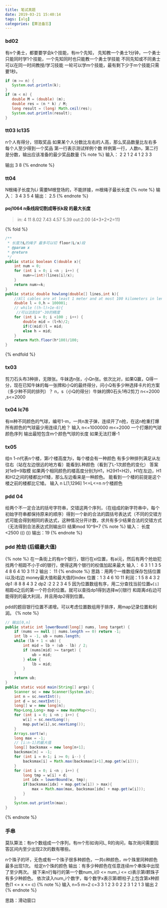 ```yaml
---
title: 笔试真题
date: 2019-03-21 15:40:14
tags: [alg]
categories: [算法备忘]
---
```

### bd02
有n个勇士，都要要学会k个技能，有m个先知，
先知教一个勇士1分钟，一个勇士只能同时学1个技能，一个先知同时也只能教一个勇士学技能
不同先知或不同勇士可以在同一时间教授/学习技能
一轮可以学m个技能，最有剩下少于m个技能只需要1秒。
```java
if (m >= n) {
   System.out.println(k);
}
if (m < n) {
   double M = (double) (m);
   double res = (n * k) / M;
   long result = (long) Math.ceil(res);
   System.out.println(result);
}
```

### tt03 lc135
n个人有得分，领取奖品
如果某个人分数比左右的人高，那么奖品数量比左右多
每个人至少得到一个奖品
第一行表示测试样例个数
样例第一行，人数n，第二行是分数，输出应该准备的最少奖品数量
{% note %}
输入：
2
2
1 2
4
1 2 3 3


输出
3
8
{% endnote %}

### tt04
N根绳子长度为Li 需要M根登场的，不能拼接，m根绳子最长长度
{% note %}
输入：
3 4
3 5 4
输出：
2.5
{% endnote %}

#### poj1064 n条线段切割成等长k段 的最大长度
> in: 4 11 8.02 7.43 4.57 5.39
> out:2.00 (4+3+2+2=11)

{% fold %}
```java
/**
 * 长度为L的绳子 最多可以切 floor(L/x)段
 * @param x
 * @return
 */
public static boolean C(double x){
    int num = 0;
    for (int i = 0; i <n ; i++) {
        num+=(int)(lines[i]/x);
    }
    return num>=k;
}
public static double howlong(double[] lines,int k){
    //All cables are at least 1 meter and at most 100 kilometers in length.
    double l = 0,h = 100001;
    // while ((h-l)>1e-6){
     //可以达到10^-30的精度
    for (int i = 0; i <100 ; i++) {
        double mid = (l+h)/2;
        if(C(mid))l = mid;
        else h = mid;
    }
    return Math.floor(h*100)/100;
}
```
{% endfold %}

### tx03
剪刀石头布3种排，无限张。牛妹选n张，小Qn张。依次比对，如果Q赢，Q得一分，现在已知牛妹的每一张牌和小Q的最终得分，问小Q有多少种选择卡片的方案（多少种不同的排列）？
n，s（小Q的得分）牛妹的牌0石头1布2剪刀
n<=2000 ,s<=2000

### tx04 lc76
有m种不同颜色的气球，编号1-m，一共n发子弹，连续开了n抢，在这n枪重打爆所有颜色的气球最少用连续几枪？
输入
n<=1000000 m<=2000
一个打爆的气球颜色序列
输出最短包含m个颜色气球的长度 如果无法打爆-1


### tx05
给n 1-n代表n个楼，第i个楼高度为i，每个楼会有一种颜色
有多少种排列满足从左往右（站在左边很远的地方看）能看到L种颜色（看到了L-1次颜色的变化）
答案对1e9+9取模
如果两个相同颜色的楼高度分别为H1，H2(H1<H2)，H1在左边，H1和H2之间的楼都比H1矮，那么左边看来是一种颜色。
能看到一个楼的前提是这个楼之前的楼都比它矮。
输入
n L[1,1296] 1<=L<=n 
n个楼颜色


### pdd 04
给两个不一定合法的括号字符串，交错这两个序列，（在组成的新字符串中，每个初始字符串都保持原来的顺序）得到一个新的合法的圆括号表达式（不同的交错方式可能会得到相同的表达式，这种情况分开计数，求共有多少结果合法的交错方式（无法得到合法表达式则输出0)
结果mod 10^9+7
{% note %}
输入： 长度<2500
(()
())
输出：19
{% endnote %}

### pdd 抢劫 (后缀最大值)
{% note %}
在一条街上的有n个银行，银行在xi位置，有ai元，然后有两个抢劫犯
找两个相距不小于d的银行，使得这两个银行的权值加起来最大
输入：
6 3
1 1
3 5
4 8
6 4
10 3
11 2
输出：
11
{% endnote %}
思路：用两个一维数组保存包括位置i以及i右边 money最大值和最大值的index
位置：1 3 4 6 10 11
利润：1 5 8 4 3  2
dp1 :8 8 8 4 3  2
dp2 :2 2 2 3 4  5
因为位置数组有序，用二分查找当前位置`w[i]`相距d之后的第一个符合的位置。就可以查找dp1得到选择w[i]银行 和距离d右边可能得到的最大利润，并且用dp2得到位置。

pdd的题目银行位置不递增。可以考虑位置数组用于排序，用map记录位置和利润。
{% note %}
```java
// 输出[0,n]
public static int lowerBound(long[] nums, long target) {
    if (nums == null || nums.length == 0) return -1;
    int lb = -1, ub = nums.length;
    while (lb + 1 < ub) {
        int mid = lb + (ub - lb) / 2;
        if (nums[mid] >= target) {
            ub = mid;
        } else {
            lb = mid;
        }
    }
    return ub;
}
public static void main(String[] args) {
    Scanner sc = new Scanner(System.in);
    int n = sc.nextInt();
    int d = sc.nextInt();
    long[] w = new long[n];
    Map<Long,Long> map = new HashMap<>();
    for (int i = 0; i <n ; i++) {
        w[i] = sc.nextLong();
        map.put(w[i],sc.nextLong());
    }
    Arrays.sort(w);
    long max = -1;
    // [i:n-1]的最大值
    long[] backsmax = new long[n+1];
    backsmax[n] = -1;
    for (int i = n-1; i >= 0; i--) {
        backsmax[i] = Math.max(backsmax[i+1],map.get(w[i]));
    }
    for (int i = 0; i <n ; i++) {
        long tmp = w[i] + d;
        int idx = lowerBound(w, tmp);
        if(backsmax[idx] + map.get(w[i]) > max){
            max = Math.max(max, backsmax[idx] + map.get(w[i]));
        }
    }
    System.out.println(max);
}
```
{% endnote %}

### 手串 
莫队算法：有n个数组成一个序列，有m个形如询问L, R的询问，每次询问需要回答区间内至少出现2次的数有哪些。

n个珠子的环，无色或有一个珠子很多种颜色，一共c种颜色，m个珠里同种颜色最多出现1次。
给定n个珠的颜色
输出：有多少种颜色在任意连续m个串珠中出现了至少两次。
接下来n行每行的第一个数num_i(0 <= num_i <= c)表示第i颗珠子有多少种颜色。
依次读入num_i个数字，每个数字x表示第i颗柱子上包含第x种颜色(1 <= x <= c)
{% note %}
输入
n=5 m=2 c=3
3 1 2 3
0
2 2 3
1 2
1 3
输出
2
{% endnote %}

思路：滑动窗口
